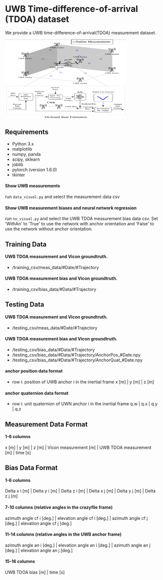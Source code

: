 # UWB Time-difference-of-arrival (TDOA) dataset
We provide a UWB time-difference-of-arrival(TDOA) measurement dataset. 

<p align="left">
  <img width="400" height="260" src="./doc/figure.png">
</p>

## Requirements

 - Python 3.x
 - matplotlib
 - numpy, panda
 - scipy, sklearn
 - joblib
 - pytorch (version 1.6.0)
 - tkinter
 
#### Show UWB measurements
run `data_visual.py` and select the measurement data csv 

#### Show UWB measurement biases and neural network regression
run `nn_visual.py` and select the UWB TDOA measurement bias data csv. Set 'WithAn' to 'True' to use the network with anchor orientation and 'False' to use the network without anchor orientation.

## Training Data 
#### UWB TDOA measurement and Vicon groundtruth.
 - /training_csv/meas_data/#Date/#Trajectory
#### UWB TDOA measurement bias and Vicon groundtruth.
 - /training_csv/bias_data/#Data/#Trajectory

## Testing Data 
#### UWB TDOA measurement and Vicon groundtruth.
 - /testing_csv/meas_data/#Date/#Trajectory
#### UWB TDOA measurement bias and Vicon groundtruth.
 - /testing_csv/bias_data/#Data/#Trajectory
 - /testing_csv/bias_data/#Data/#Trajectory/AnchorPos_#Date.npy
 - /testing_csv/bias_data/#Data/#Trajectory/AnchorQuat_#Date.npy
#### anchor position data format
 - row i: position of UWB anchor i in the inertial frame 
 x [m] | y [m] | z [m] 
#### anchor quaternion data format
 - row i: unit quaternion of UWN anchor i in the inertial frame
 q.w | q.x | q.y | q.z  

## Measurement Data Format
#### 1-6 columns
x [m] | y [m] | z [m] | Vicon measurement [m] | UWB TDOA measurement [m] | time [s] 

## Bias Data Format
#### 1-6 columns
Delta x i [m] | Delta y i [m] | Delta z i [m] | Delta x j [m] | Delta y j [m] | Delta z j [m] 
#### 7-10 columns (relative angles in the crazyflie frame)
azimuth angle cf i [deg.] | elevation angle cf i [deg.] | azimuth angle cf j [deg.] | elevation angle cf j [deg.] 

#### 11-14 columns (relative angles in the UWB anchor frame)
azimuth angle an i [deg.] | elevation angle an i [deg.] | azimuth angle an j [deg.] | elevation angle an j [deg.] 

#### 15-16 columns
UWB TDOA bias [m] | time [s]

